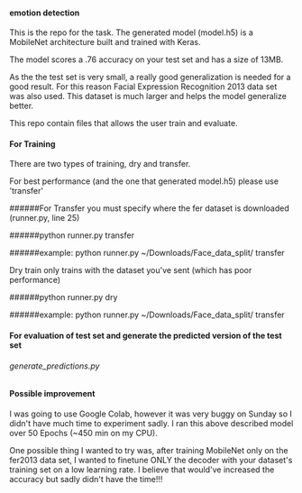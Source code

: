 #### emotion detection

This is the repo for the task. The generated model (model.h5) is a
MobileNet architecture built and trained with Keras.

The model scores a .76 accuracy on your test set and has a size of 13MB.

As the the test set is very small, a really good generalization is needed for a good result.
For this reason Facial Expression Recognition 2013 data set was also used. This dataset is much
larger and helps the model generalize better.

This repo contain files that allows the user train and evaluate.

#### For Training 

There are two types of training, dry and transfer.

For best performance (and the one that generated model.h5) please use 'transfer'

######For Transfer you must specify where the fer dataset is downloaded (runner.py, line 25)

######python runner.py <file-holding-original-data> transfer

######example: python runner.py ~/Downloads/Face_data_split/ transfer


Dry train only trains with the dataset you've sent (which has poor performance)

######python runner.py <file-holding-original-data> dry

######example: python runner.py ~/Downloads/Face_data_split/ transfer

#### For evaluation of test set and generate the predicted version of the test set
###### generate_predictions.py

#### Possible improvement 
I was going to use Google Colab, however it was very buggy on Sunday so I didn't have much time to experiment sadly. 
I ran this above described model over 50 Epochs (~450 min on my CPU).

One possible thing I wanted to try was, after training MobileNet only on the fer2013 data set, I wanted to finetune 
ONLY the decoder with your dataset's training set on a low learning rate. I believe that would've increased the accuracy
but sadly didn't have the time!!! 
